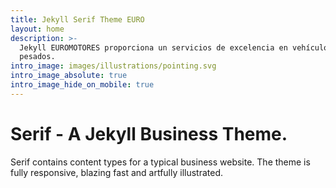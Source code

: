```yaml
---
title: Jekyll Serif Theme EURO
layout: home
description: >-
  Jekyll EUROMOTORES proporciona un servicios de excelencia en vehículos
  pesados.
intro_image: images/illustrations/pointing.svg
intro_image_absolute: true
intro_image_hide_on_mobile: true
---
```


# Serif - A Jekyll Business Theme.

Serif contains content types for a typical business website. The theme is fully responsive, blazing fast and artfully illustrated.
